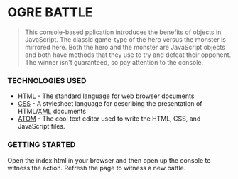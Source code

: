 # OGRE BATTLE
> This console-based pplication introduces the benefits of objects in JavaScript. The classic game-type of the hero versus the monster is mirrored here. Both the hero and the monster are JavaScript objects and both have methods that they use to try and defeat their opponent. The winner isn't guaranteed, so pay attention to the console.

### TECHNOLOGIES USED
* [HTML](https://html.com/) - The standard language for web browser documents
* [CSS](https://developer.mozilla.org/en-US/docs/Web/CSS) - A stylesheet language for describing the presentation of HTML/[XML](https://www.w3schools.com/xml/) documents
* [ATOM](https://atom.io) - The cool text editor used to write the HTML, CSS, and JavaScript files.

### GETTING STARTED
Open the index.html in your browser and then open up the console to witness the action. Refresh the page to witness a new battle.

